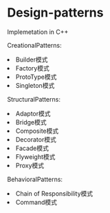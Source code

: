 # Design-patterns
Implemetation in C++

CreationalPatterns:
<li>Builder模式</li>
<li>Factory模式</li>
<li>ProtoType模式</li>
<li>Singleton模式</li>

StructuralPatterns:
<li>Adaptor模式</li>
<li>Bridge模式</li>
<li>Composite模式</li>
<li>Decorator模式</li>
<li>Facade模式</li>
<li>Flyweight模式</li>
<li>Proxy模式</li>

BehavioralPatterns:
<li>Chain of Responsibility模式</li>
<li>Command模式</li>
